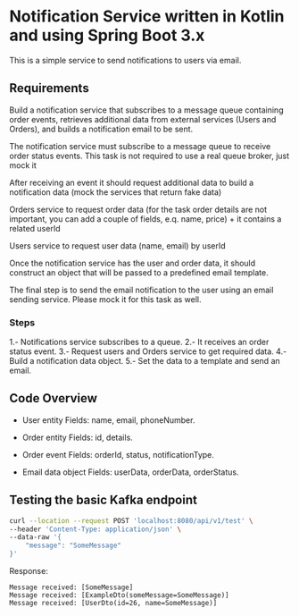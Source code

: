 # Notification Service written in Kotlin and using Spring Boot 3.x

This is a simple service to send notifications to users via email.

## Requirements

Build a notification service that subscribes to a message queue containing order events, retrieves additional data from external services (Users and Orders), and builds a notification email to be sent.

The notification service must subscribe to a message queue to receive order status events. This task is not required to use a real queue broker, just mock it

After receiving an event it should request additional data to build a notification data (mock the services that return fake data)

Orders service to request order data (for the task order details are not important, you can add a couple of fields, e.q. name, price) + it contains a related userId

Users service to request user data (name, email) by userId

Once the notification service has the user and order data, it should construct an object that will be passed to a predefined email template.

The final step is to send the email notification to the user using an email sending service. Please mock it for this task as well.

### Steps

1.- Notifications service subscribes to a queue.
2.- It receives an order status event.
3.- Request users and Orders service to get required data.
4.- Build a notification data object.
5.- Set the data to a template and send an email.

## Code Overview

- User entity
Fields: name, email, phoneNumber.

- Order entity
Fields: id, details.

- Order event
Fields: orderId, status, notificationType.

- Email data object
Fields: userData, orderData, orderStatus.

## Testing the basic Kafka endpoint

```bash
curl --location --request POST 'localhost:8080/api/v1/test' \
--header 'Content-Type: application/json' \
--data-raw '{
    "message": "SomeMessage"
}'
```

Response:

```
Message received: [SomeMessage]
Message received: [ExampleDto(someMessage=SomeMessage)]
Message received: [UserDto(id=26, name=SomeMessage)]
```
